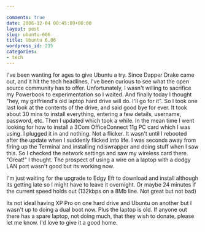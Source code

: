 ```yaml
---

comments: true
date: 2006-12-04 00:45:09+00:00
layout: post
slug: ubuntu-606
title: Ubuntu 6.06
wordpress_id: 215
categories:
- tech
---
```


I've been wanting for ages to give Ubuntu a try. Since Dapper Drake came out, and it hit the tech headlines, I've been curious to see what the open source community has to offer. Unfortunately, I wasn't willing to sacrifice my Powerbook to experimentation so I waited. And finally today I thought "hey, my girlfriend's old laptop hard drive will do. I'll go for it". So I took one last look at the contents of the drive, and said good bye for ever. It took about 30 mins to install everything, entering a few details, username, password, etc. Then I updated which took a while. In the mean time I went looking for how to install a 3Com OfficeConnect 11g PC card which I was using. I plugged it in and nothing. Not a flicker. It wasn't until I rebooted after the update when I suddenly flicked into life. I was seconds away from firing up the Terminal and installing ndiswrapper and doing stuff when I saw this.
So I checked the network settings and saw my wireless card there. "Great!" I thought. The prospect of using a wire on a laptop with a dodgy LAN port wasn't good but its working now.




I'm just waiting for the upgrade to Edgy Eft to download and install although its getting late so I might have to leave it overnight. Or maybe 24 minutes if the current speed holds out (132kbps on a 8Mb line. Not great but not bad)




Its not ideal having XP Pro on one hard drive and Ubuntu on another but I wasn't up to doing a dual boot now. Plus the laptop is old. If anyone out there has a spare laptop, not doing much, that they wish to donate, please let me know. I'd love to give it a good home.
